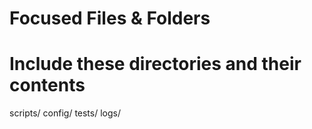 # Focused Files & Folders

# Include these directories and their contents
scripts/
config/
tests/
logs/

